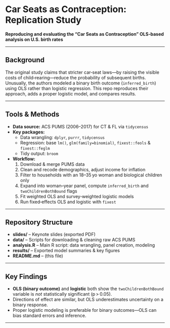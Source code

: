 # Car Seats as Contraception: Replication Study

**Reproducing and evaluating the “Car Seats as Contraception” OLS‑based analysis on U.S. birth rates**

---

## Background  
The original study claims that stricter car‑seat laws—by raising the visible costs of child‑rearing—reduce the probability of subsequent births. Unusually, the authors modeled a binary birth outcome (`inferred_birth`) using OLS rather than logistic regression. This repo reproduces their approach, adds a proper logistic model, and compares results.

---

## Tools & Methods  
- **Data source:** ACS PUMS (2006–2017) for CT & FL via `tidycensus`  
- **Key packages:**  
  - Data wrangling: `dplyr`, `purrr`, `tidycensus`  
  - Regression: base `lm()`, `glm(family=binomial)`, `fixest::feols` & `fixest::feglm`  
  - Tidy output: `broom`  
- **Workflow:**  
  1. Download & merge PUMS data  
  2. Clean and recode demographics, adjust income for inflation  
  3. Filter to households with an 18–35 yo woman and biological children only  
  4. Expand into woman–year panel, compute `inferred_birth` and `twoChildrenBothBound` flags  
  5. Fit weighted OLS and survey‑weighted logistic models  
  6. Run fixed‑effects OLS and logistic with `fixest`

---

## Repository Structure

- **slides/** &ndash; Keynote slides (exported PDF)  
- **data/** &ndash; Scripts for downloading & cleaning raw ACS PUMS  
- **analysis.R** &ndash; Main R script: data wrangling, panel creation, modeling  
- **results/** &ndash; Exported model summaries & key figures  
- **README.md** &ndash; (this file) 

---

## Key Findings  
- **OLS (binary outcome)** and **logistic** both show the `twoChildrenBothBound` variable is _not_ statistically significant (p > 0.05).  
- Directions of effect are similar, but OLS underestimates uncertainty on a binary response.  
- Proper logistic modeling is preferable for binary outcomes—OLS can bias standard errors and inference.

---
